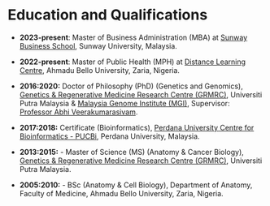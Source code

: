 # Education and Qualifications

- **2023-present**: Master of Business Administration (MBA) at [Sunway Business School](https://sunwayuniversity.edu.my/sunway-business-school), Sunway University, Malaysia.

- **2022-present**: Master of Public Health (MPH) at [Distance Learning Centre](https://abudlc.edu.ng), Ahmadu Bello University, Zaria, Nigeria.

- **2016:2020:** Doctor of Philosophy (PhD) (Genetics and Genomics), [Genetics & Regenerative Medicine Research Centre (GRMRC)](https://grmrc.org), Universiti Putra Malaysia & [Malaysia Genome Institute (MGI)](http://nibm.my/v5/), Supervisor: [Professor Abhi Veerakumarasivam](https://scholar.google.com.my/citations?user=VZYZGVkAAAAJ&hl=en).

- **2017:2018:** Certificate  (Bioinformatics), [Perdana University Centre for Bioinformatics - PUCBi](https://www.perdanauniversity.edu.my), Perdana University, Malaysia. 

 - **2013:2015:** - Master of Science (MS) (Anatomy & Cancer Biology), [Genetics & Regenerative Medicine Research Centre (GRMRC)](https://grmrc.org), Universiti Putra Malaysia.

- **2005:2010:** - BSc (Anatomy & Cell Biology), Department of Anatomy, Faculty of Medicine, Ahmadu Bello University, Zaria, Nigeria.

